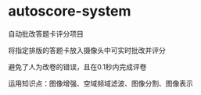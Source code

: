 # autoscore-system
自动批改答题卡评分项目

将指定排版的答题卡放入摄像头中可实时批改并评分

避免了人为改卷的错误，且在0.1秒内完成评卷

运用知识点：图像增强、空域频域滤波、图像分割、图像表示
